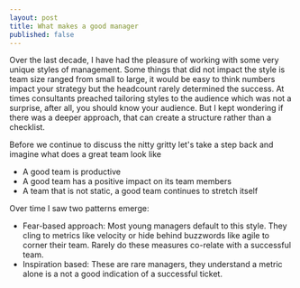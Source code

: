 ```yaml
---
layout: post
title: What makes a good manager
published: false
---
```


Over the last decade, I have had the pleasure of working with some very unique styles of management. Some things that did not impact the style is team size ranged from small to large, it would be easy to think numbers impact your strategy but the headcount rarely determined the success. At times consultants preached tailoring styles to the audience which was not a surprise, after all, you should know your audience. But I kept wondering if there was a deeper approach, that can create a structure rather than a checklist.

Before we continue to discuss the nitty gritty let's take a step back and imagine what does a great team look like

* A good team is productive
* A good team has a positive impact on its team members
* A team that is not static, a good team continues to stretch itself

Over time I saw two patterns emerge:
* Fear-based approach: Most young managers default to this style. They cling to metrics like velocity or hide behind buzzwords like agile to corner their team. Rarely do these measures co-relate with a successful team. 
* Inspiration based: These are rare managers, they understand a metric alone is a not a good indication of a successful ticket.
